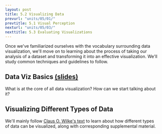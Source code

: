```yaml
---
layout: post
title: 5.2 Visualizing Data
prevurl: "units/05/01/"
prevtitle: 5.1 Visual Perception
nexturl: "units/05/03/"
nexttitle: 5.3 Evaluating Visualizations
---
```

Once we've familiarized ourselves with the vocabulary surrounding data visualization, we'll move on to learning about the process of taking our analysis of a dataset and transforming it into an effective visualization. We'll study common techniques and guidelines to follow.

## Data Viz Basics [(slides)]([basics])
What is at the core of all data visualization? How can we start talking about it?

## Visualizing Different Types of Data
We'll mainly follow [Claus O. Wilke's text](https://clauswilke.com/dataviz/visualizing-amounts.html) to learn about how different types of data can be visualized, along with corresponding supplemental material.

[basics]: TODO